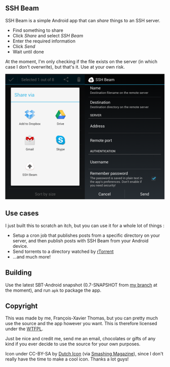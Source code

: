 ## SSH Beam

SSH Beam is a simple Android app that can _share_ things to an SSH server.

  * Find something to share
  * Click *Share* and select *SSH Beam*
  * Enter the required information
  * Click *Send*
  * Wait until done

At the moment, I'm only checking if the file exists on the server (in which
case I don't overwrite), but that's it. Use at your own risk.

![Screenshot](images/screenshot.png)

## Use cases

I just built this to scratch an itch, but you can use it for a whole lot of things :

  * Setup a cron job that publishes posts from a specific directory on your
    server, and then publish posts with SSH Beam from your Android device.
  * Send torrents to a directory watched by [rTorrent](http://libtorrent.rakshasa.no/)
  * ...and much more!

## Building

Use the latest SBT-Android snapshot (0.7-SNAPSHOT from [my
branch](https://github.com/fxthomas/android-plugin/tree/rewrite-cleanup) at the
moment), and run `apk` to package the app.

## Copyright

This was made by me, François-Xavier Thomas, but you can pretty much use the
source and the app however you want. This is therefore licensed under the
[WTFPL](http://www.wtfpl.net/about/).

Just be nice and credit me, send me an email, chocolates or gifts of any kind
if you ever decide to use the source for your own purposes.

Icon under CC-BY-SA by [Dutch Icon](http://dutchicon.com/) (via [Smashing
Magazine](http://www.smashingmagazine.com/2012/11/11/dutch-icon-set-smashing-edition/)),
since I don't really have the time to make a cool icon. Thanks a lot guys!
